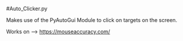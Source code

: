 #Auto_Clicker.py

Makes use of the PyAutoGui Module to click on targets on the screen.

Works on --> https://mouseaccuracy.com/
